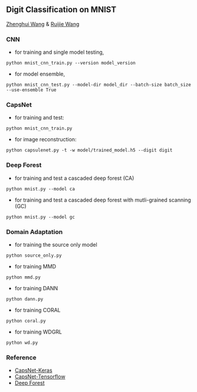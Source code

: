 ## Digit Classification on MNIST

[Zhenghui Wang](zhenghuiwang.net) & [Ruijie Wang](https://github.com/Wjerry5)

### CNN
* for training and single model testing,
```shell
python mnist_cnn_train.py --version model_version
```

* for model ensemble,
```shell
python mnist_cnn_test.py --model-dir model_dir --batch-size batch_size --use-ensemble True
```

### CapsNet

* for training and test:

```shell
python mnist_cnn_train.py
```

* for image reconstruction:
```shell
python capsulenet.py -t -w model/trained_model.h5 --digit digit
```

### Deep Forest

- for training and test a cascaded deep forest (CA) 
```shell
python mnist.py --model ca
```
- for training and test a cascaded deep forest with mutli-grained scanning (GC)
```shell
python mnist.py --model gc
```

### Domain Adaptation

- for training the source only model
```shell
python source_only.py
```
- for training MMD
```shell
python mmd.py
```

- for training DANN
```shell
python dann.py
```

- for training CORAL
```shell
python coral.py
```

- for training WDGRL

```shell
python wd.py
```


### Reference

* [CapsNet-Keras](https://github.com/XifengGuo/CapsNet-Keras)
* [CapsNet-Tensorflow](https://github.com/naturomics/CapsNet-Tensorflow)
* [Deep Forest](https://github.com/kingfengji/gcForest)


